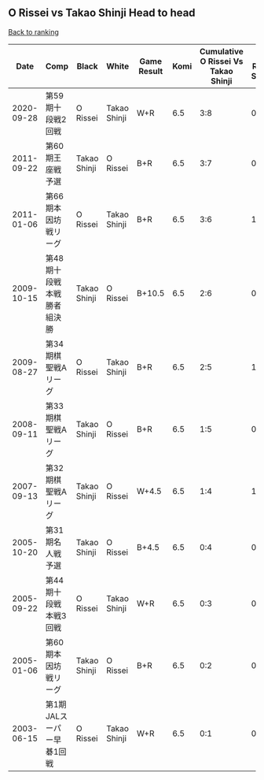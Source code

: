 ## O Rissei vs Takao Shinji Head to head

[Back to ranking](../../index.md)




| **Date** | **Comp** | **Black** | **White** | **Game Result** | **Komi** | **Cumulative O Rissei Vs Takao Shinji** | **O Rissei Streak** | **Takao Shinji Streak** | 
| --- | --- | --- | --- | --- | --- | --- | --- | --- |
| 2020-09-28 | 第59期十段戦2回戦 | O Rissei | Takao Shinji | W+R | 6.5 | 3:8 | 0 | 2 | 
| 2011-09-22 | 第60期王座戦予選 | Takao Shinji | O Rissei | B+R | 6.5 | 3:7 | 0 | 1 | 
| 2011-01-06 | 第66期本因坊戦リーグ | O Rissei | Takao Shinji | B+R | 6.5 | 3:6 | 1 | 0 | 
| 2009-10-15 | 第48期十段戦本戦勝者組決勝 | Takao Shinji | O Rissei | B+10.5 | 6.5 | 2:6 | 0 | 1 | 
| 2009-08-27 | 第34期棋聖戦Aリーグ | O Rissei | Takao Shinji | B+R | 6.5 | 2:5 | 1 | 0 | 
| 2008-09-11 | 第33期棋聖戦Aリーグ | Takao Shinji | O Rissei | B+R | 6.5 | 1:5 | 0 | 1 | 
| 2007-09-13 | 第32期棋聖戦Aリーグ | Takao Shinji | O Rissei | W+4.5 | 6.5 | 1:4 | 1 | 0 | 
| 2005-10-20 | 第31期名人戦予選 | Takao Shinji | O Rissei | B+4.5 | 6.5 | 0:4 | 0 | 4 | 
| 2005-09-22 | 第44期十段戦本戦3回戦 | O Rissei | Takao Shinji | W+R | 6.5 | 0:3 | 0 | 3 | 
| 2005-01-06 | 第60期本因坊戦リーグ | Takao Shinji | O Rissei | B+R | 6.5 | 0:2 | 0 | 2 | 
| 2003-06-15 | 第1期JALスーパー早碁1回戦 | O Rissei | Takao Shinji | W+R | 6.5 | 0:1 | 0 | 1 |




